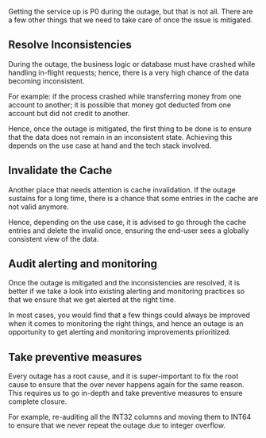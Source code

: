 Getting the service up is P0 during the outage, but that is not all. There are a few other things that we need to take care of once the issue is mitigated.

## Resolve Inconsistencies

During the outage, the business logic or database must have crashed while handling in-flight requests; hence, there is a very high chance of the data becoming inconsistent.

For example: if the process crashed while transferring money from one account to another; it is possible that money got deducted from one account but did not credit to another.

Hence, once the outage is mitigated, the first thing to be done is to ensure that the data does not remain in an inconsistent state. Achieving this depends on the use case at hand and the tech stack involved.

## Invalidate the Cache

Another place that needs attention is cache invalidation. If the outage sustains for a long time, there is a chance that some entries in the cache are not valid anymore.

Hence, depending on the use case, it is advised to go through the cache entries and delete the invalid once, ensuring the end-user sees a globally consistent view of the data.

## Audit alerting and monitoring

Once the outage is mitigated and the inconsistencies are resolved, it is better if we take a look into existing alerting and monitoring practices so that we ensure that we get alerted at the right time.

In most cases, you would find that a few things could always be improved when it comes to monitoring the right things, and hence an outage is an opportunity to get alerting and monitoring improvements prioritized.

## Take preventive measures

Every outage has a root cause, and it is super-important to fix the root cause to ensure that the over never happens again for the same reason. This requires us to go in-depth and take preventive measures to ensure complete closure.

For example, re-auditing all the INT32 columns and moving them to INT64 to ensure that we never repeat the outage due to integer overflow.